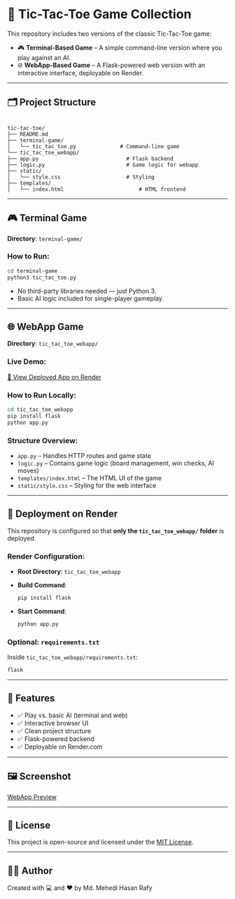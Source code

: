 # 🧠 Tic-Tac-Toe Game Collection

This repository includes two versions of the classic Tic-Tac-Toe game:

- 🎮 **Terminal-Based Game** – A simple command-line version where you play against an AI.
- 🌐 **WebApp-Based Game** – A Flask-powered web version with an interactive interface, deployable on Render.

---

## 🗂 Project Structure

```

tic-tac-toe/
├── README.md
├── terminal-game/
│   └── tic_tac_toe.py              # Command-line game
└── tic_tac_toe_webapp/
├── app.py                            # Flask backend
├── logic.py                          # Game logic for webapp
├── static/
│   └── style.css                     # Styling
├── templates/
│   └── index.html                        # HTML frontend

````

---

## 🎮 Terminal Game

**Directory**: `terminal-game/`

### How to Run:
```bash
cd terminal-game
python3 tic_tac_toe.py
````

* No third-party libraries needed — just Python 3.
* Basic AI logic included for single-player gameplay.

---

## 🌐 WebApp Game

**Directory**: `tic_tac_toe_webapp/`

### Live Demo:

[🔗 View Deployed App on Render](https://your-app-name.onrender.com) 

### How to Run Locally:

```bash
cd tic_tac_toe_webapp
pip install flask
python app.py
```

### Structure Overview:

* `app.py` – Handles HTTP routes and game state
* `logic.py` – Contains game logic (board management, win checks, AI moves)
* `templates/index.html` – The HTML UI of the game
* `static/style.css` – Styling for the web interface

---

## 🚀 Deployment on Render

This repository is configured so that **only the `tic_tac_toe_webapp/` folder** is deployed.

### Render Configuration:

* **Root Directory**: `tic_tac_toe_webapp`
* **Build Command**:

  ```bash
  pip install flask
  ```
* **Start Command**:

  ```bash
  python app.py
  ```

### Optional: `requirements.txt`

Inside `tic_tac_toe_webapp/requirements.txt`:

```txt
flask
```

---

## 📌 Features

* ✅ Play vs. basic AI (terminal and web)
* ✅ Interactive browser UI
* ✅ Clean project structure
* ✅ Flask-powered backend
* ✅ Deployable on Render.com

---

## 🖼 Screenshot

[WebApp Preview](tic_tac_toe_webapp/static/screenshot.png)

---

## 📄 License

This project is open-source and licensed under the [MIT License](LICENSE).

---

## 👨‍💻 Author

Created with 💻 and ❤️ by Md. Mehedi Hasan Rafy
